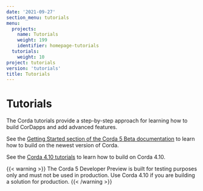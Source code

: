 ```yaml
---
date: '2021-09-27'
section_menu: tutorials
menu:
  projects:
    name: Tutorials
    weight: 199
    identifier: homepage-tutorials
  tutorials:
    weight: 10
project: tutorials
version: 'tutorials'
title: Tutorials
---
```


# Tutorials


The Corda tutorials provide a step-by-step approach for learning how to build CorDapps and add advanced features.

See the [Getting Started section of the Corda 5 Beta documentation](../en/platform/corda/5.0-beta/developing/getting-started/get-started.html) to learn how to build on the newest version of Corda.

See the [Corda 4.10 tutorials](../en/tutorials/corda/4.10/community/overview.md) to learn how to build on Corda 4.10.

{{< warning >}}
The Corda 5 Developer Preview is built for testing purposes only and must not be used in production. Use Corda 4.10 if you are building a solution for production.
{{< /warning >}}
